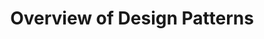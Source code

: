 ---
title: Overview of Design Patterns
description: Understand the patterns used in the Structured Rapid Development system.
---